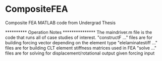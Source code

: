 # CompositeFEA
Composite FEA MATLAB code from Undergrad Thesis

********** Operation Notes ***************
The maindriver.m file is the code that runs all of case studies of interest. 
"constructF ..." files are for building forcing vector depending on the element type
"elelaminatestiff ..." files are for building CLT element stiffness matrices used in FEA
"solve ..." files are for solving for displacement/rotational output given forcing input

